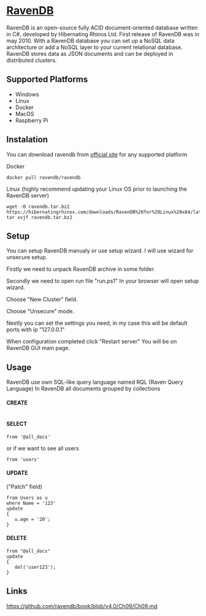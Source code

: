 # [RavenDB](https://ravendb.net/)

RavenDB is an open-source fully ACID document-oriented database written in C#, developed by Hibernating Rhinos Ltd. 
First release of RavenDB was in may 2010.
With a RavenDB database you can set up a NoSQL data architecture or add a NoSQL layer to your current relational database.
RavenDB stores data as JSON documents and can be deployed in distributed clusters.

## Supported Platforms
* Windows
* Linux
* Docker
* MacOS
* Raspberry Pi

## Instalation
You can download ravendb from [official site](https://ravendb.net/download) for any supported platform

Docker
```
docker pull ravendb/ravendb
```

Linux (highly recommend updating your Linux OS prior to launching the RavenDB server)
```
wget -O ravendb.tar.bz2 https://hibernatingrhinos.com/downloads/RavenDB%20for%20Linux%20x64/latest
tar xvjf ravendb.tar.bz2
```

## Setup
You can setup RavenDB manualy or use setup wizard.
I will use wizard for unsecure setup.

Firstly we need to unpack RavenDB archive in some folder.

Secondly we need to open run file "run.ps1"
In your browser will open setup wizard.

Choose "New Cluster" field.

Choose "Unsecure" mode.

Nextly you can set the settings you need, 
in my case this will be default ports with ip "127.0.0.1"

When configuration completed click "Restart server"
You will be on RavenDB GUI main page.

## Usage
RavenDB use own SQL-like query language named RQL (Raven Query Language)
In RavenDB all documents grouped by collections

#### CREATE
```

```
#### SELECT
```
from '@all_docs'
```
or if we want to see all users
```
from 'users'
```
#### UPDATE
("Patch" field)
```
from Users as u
where Name = '123'
update 
{
   u.age = '20';
}

```
#### DELETE
```
from "@all_docs"
update 
{
   del('user123');
}
```




## Links
https://github.com/ravendb/book/blob/v4.0/Ch09/Ch09.md



